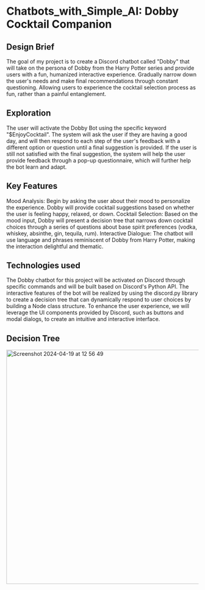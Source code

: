# Chatbots_with_Simple_AI: Dobby Cocktail Companion
## Design Brief
The goal of my project is to create a Discord chatbot called "Dobby" that will take on the persona of Dobby from the Harry Potter series and provide users with a fun, humanized interactive experience. Gradually narrow down the user's needs and make final recommendations through constant questioning. Allowing users to experience the cocktail selection process as fun, rather than a painful entanglement.

## Exploration
The user will activate the Dobby Bot using the specific keyword "$EnjoyCocktail". The system will ask the user if they are having a good day, and will then respond to each step of the user's feedback with a different option or question until a final suggestion is provided. If the user is still not satisfied with the final suggestion, the system will help the user provide feedback through a pop-up questionnaire, which will further help the bot learn and adapt.

## Key Features
Mood Analysis: Begin by asking the user about their mood to personalize the experience. Dobby will provide cocktail suggestions based on whether the user is feeling happy, relaxed, or down. Cocktail Selection: Based on the mood input, Dobby will present a decision tree that narrows down cocktail choices through a series of questions about base spirit preferences (vodka, whiskey, absinthe, gin, tequila, rum). Interactive Dialogue: The chatbot will use language and phrases reminiscent of Dobby from Harry Potter, making the interaction delightful and thematic.

## Technologies used
The Dobby chatbot for this project will be activated on Discord through specific commands and will be built based on Discord's Python API. The interactive features of the bot will be realized by using the discord.py library to create a decision tree that can dynamically respond to user choices by building a Node class structure. To enhance the user experience, we will leverage the UI components provided by Discord, such as buttons and modal dialogs, to create an intuitive and interactive interface.

## Decision Tree
<img width="613" alt="Screenshot 2024-04-19 at 12 56 49" src="https://github.com/VilmaHE0601/Chatbots_with_Simple_AI/assets/146425185/e5f9776a-92cd-452d-b8e5-b23fe1db5382">

